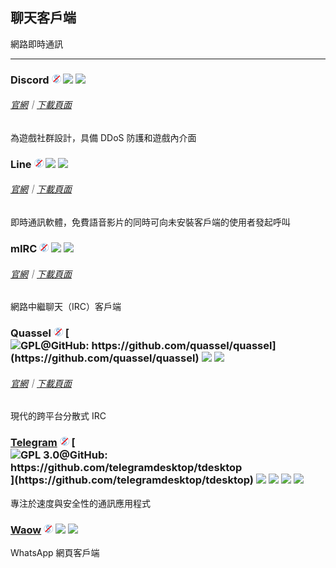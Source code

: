## 聊天客戶端

網路即時通訊

---

### Discord ![](../assets/free.png) ![](../assets/earth-globe.png) ![](../assets/multi_platform.png)

###### [官網](https://discordapp.com/)｜[下載頁面](https://discordapp.com/download)

為遊戲社群設計，具備 DDoS 防護和遊戲內介面

### Line ![](../assets/free.png) ![](../assets/earth-globe.png) ![](../assets/multi_platform.png)

###### [官網](https://line.me/zh-hans/)｜[下載頁面](https://line.me/zh-hans/download)

即時通訊軟體，免費語音影片的同時可向未安裝客戶端的使用者發起呼叫

### mIRC ![](../assets/free.png) ![](../assets/earth-globe.png) ![](../assets/multi_platform.png)

###### [官網](http://www.mirc.com/)｜[下載頁面](http://www.mirc.com/get.html)

網路中繼聊天（IRC）客戶端

### Quassel ![](../assets/free.png) [![](../assets/open-source-icon.png "GPL@GitHub: https://github.com/quassel/quassel")](https://github.com/quassel/quassel) ![](../assets/earth-globe.png) ![](../assets/multi_platform.png)

###### [官網](http://quassel-irc.org/)｜[下載頁面](http://quassel-irc.org/downloads)

現代的跨平台分散式 IRC

### [Telegram](https://desktop.telegram.org/) ![](../assets/free.png) [![](../assets/open-source-icon.png "GPL 3.0@GitHub: https://github.com/telegramdesktop/tdesktop")](https://github.com/telegramdesktop/tdesktop) ![](../assets/earth-globe.png) ![](../assets/usb.png) ![](../assets/multi_platform.png) ![](../assets/windows-store.png)

專注於速度與安全性的通訊應用程式

### [Waow](http://dedg3.com/wao/) ![](../assets/free.png) ![](../assets/earth-globe.png) ![](../assets/usb.png)

WhatsApp 網頁客戶端
